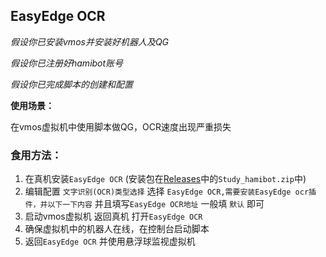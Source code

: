 ## EasyEdge OCR

*假设你已安装vmos并安装好机器人及QG*

*假设你已注册好hamibot账号*

*假设你已完成脚本的创建和配置*

**使用场景：**

在vmos虚拟机中使用脚本做QG，OCR速度出现严重损失

### 食用方法：

1) 在真机安装`EasyEdge OCR` (安装包在[Releases](https://github.com/wangwang-code/Study_hamibot/releases)中的`Study_hamibot.zip`中)
2) 编辑配置 `文字识别(OCR)类型选择` 选择 `EasyEdge OCR,需要安装EasyEdge ocr插件，并以下一下内容` 并且填写`EasyEdge OCR地址` 一般填 `默认` 即可
3) 启动vmos虚拟机 返回真机 打开`EasyEdge OCR`
4) 确保虚拟机中的机器人在线，在控制台启动脚本
5) 返回`EasyEdge OCR` 并使用悬浮球监视虚拟机